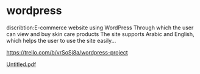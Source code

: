 # wordpress
discribtion:E-commerce website using WordPress
Through which the user can view and buy skin care products
The site supports Arabic and English, which helps the user to use the site easily...


https://trello.com/b/vrSoSj8a/wordpress-project




[Untitled.pdf](https://github.com/Raneem-Hamid/wordpress/files/9510409/Untitled.pdf)
